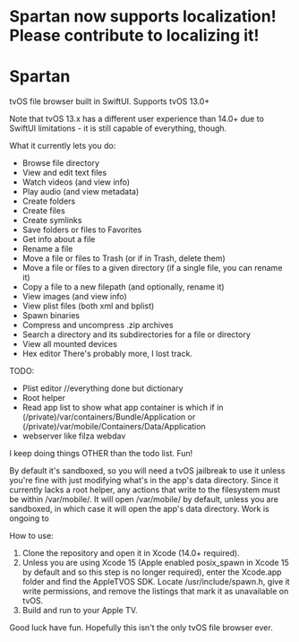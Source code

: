 # Spartan now supports localization! Please contribute to localizing it!

# Spartan
tvOS file browser built in SwiftUI. Supports tvOS 13.0+

Note that tvOS 13.x has a different user experience than 14.0+ due to SwiftUI limitations - it is still capable of everything, though.

What it currently lets you do:

- Browse file directory
- View and edit text files
- Watch videos (and view info)
- Play audio (and view metadata)
- Create folders
- Create files
- Create symlinks
- Save folders or files to Favorites
- Get info about a file
- Rename a file
- Move a file or files to Trash (or if in Trash, delete them)
- Move a file or files to a given directory (if a single file, you can rename it)
- Copy a file to a new filepath (and optionally, rename it)
- View images (and view info)
- View plist files (both xml and bplist)
- Spawn binaries
- Compress and uncompress .zip archives
- Search a directory and its subdirectories for a file or directory
- View all mounted devices
- Hex editor
There's probably more, I lost track.

TODO:
- Plist editor //everything done but dictionary
- Root helper
- Read app list to show what app container is which if in (/private)/var/containers/Bundle/Application or (/private)/var/mobile/Containers/Data/Application
- webserver like filza webdav

I keep doing things OTHER than the todo list. Fun!

By default it's sandboxed, so you will need a tvOS jailbreak to use it unless you're fine with just modifying what's in the app's data directory. Since it currently lacks a root helper, any actions that write to the filesystem must be within /var/mobile/.
It will open /var/mobile/ by default, unless you are sandboxed, in which case it will open the app's data directory.
Work is ongoing to 

How to use:
1. Clone the repository and open it in Xcode (14.0+ required).
2. Unless you are using Xcode 15 (Apple enabled posix_spawn in Xcode 15 
by default and so this step is no longer required), enter the Xcode.app 
folder and find the AppleTVOS SDK. Locate 
/usr/include/spawn.h, give it write permissions, and remove the listings that mark it as unavailable on tvOS.
3. Build and run to your Apple TV.

Good luck have fun. Hopefully this isn't the only tvOS file browser ever.
